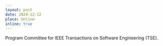 ```yaml
---
layout: post
date: 2024-12-12
place: Online
inline: true
---
```


Program Committee for IEEE Transactions on Software Engineering (TSE).
